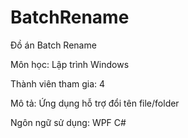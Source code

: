 # BatchRename
Đồ án Batch Rename

Môn học: Lập trình Windows

Thành viên tham gia: 4

Mô tả: Ứng dụng hỗ trợ đổi tên file/folder

Ngôn ngữ sử dụng: WPF C#


